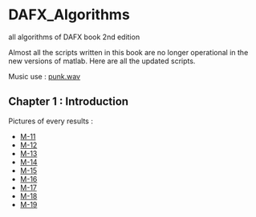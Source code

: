 # DAFX_Algorithms
all algorithms of DAFX book 2nd edition

Almost all the scripts written in this book are no longer operational in the new versions of matlab. Here are all the updated scripts.

Music use : [punk.wav](punk.wav)
## Chapter 1 : Introduction
Pictures of every results : []()
- [M-11](Chapter1-Introduction/M_file_11.m)
- [M-12](Chapter1-Introduction/M_file_12.m)
- [M-13](Chapter1-Introduction/M_file_13.m)
- [M-14](Chapter1-Introduction/M_file_14.m)
- [M-15](Chapter1-Introduction/M_file_15.m)
- [M-16](Chapter1-Introduction/M_file_16.m)
- [M-17](Chapter1-Introduction/M_file_17.m)
- [M-18](Chapter1-Introduction/M_file_18.m)
- [M-19](Chapter1-Introduction/M_file_19.m)
